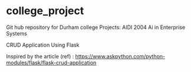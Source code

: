 # college_project

Git hub repository for Durham college Projects: AIDI 2004 Ai in Enterprise Systems

CRUD Application Using Flask

Inspired by the article (ref) : https://www.askpython.com/python-modules/flask/flask-crud-application
